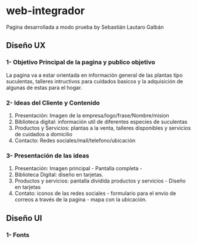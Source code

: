 # web-integrador
Pagina desarrollada a modo prueba 
by Sebastián Lautaro Galbán

## Diseño UX

### 1- Objetivo Principal de la pagina y publico objetivo
La pagina va a estar orientada en información general de las plantas tipo suculentas, talleres intructivos para cuidados basicos y la adquisición de algunas de estas para el hogar.

### 2- Ideas del Cliente y Contenido

1. Presentación: Imagen de la empresa/logo/frase/Nombre/mision
2. Biblioteca digital: información util de diferentes especies de suculentas
3. Productos y Servicios: plantas a la venta, talleres disponibles y servicios de cuidados a domicilio
4. Contacto: Redes sociales/mail/telefono/ubicación
 

### 3- Presentación de las ideas

1. Presentación: Imagen principal - Pantalla completa - 
2. Biblioteca Digital: diseño en tarjetas.
3. Productos y servicios: pantalla dividida productos y servicios - Diseño en tarjetas 
4. Contato: iconos de las redes sociales - formulario para el envio de correos a través de la pagina - mapa con la ubicación.


## Diseño UI

### 1- Fonts